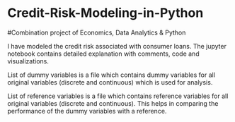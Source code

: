 # Credit-Risk-Modeling-in-Python

#Combination project of Economics, Data Analytics  & Python

I have modeled the credit risk associated with consumer loans. The jupyter notebook contains detailed explanation with comments, 
code and visualizations. 

List of dummy variables is a file which contains dummy variables for all original variables (discrete and continuous) which is used for analysis.

List of reference variables is a file which contains reference variables for all original variables (discrete and continuous). This helps
in comparing the performance of the dummy variables with a reference. 
